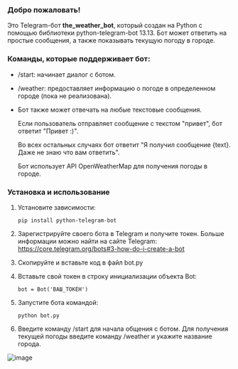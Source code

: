 ### Добро пожаловать!

  Это Telegram-бот **the_weather_bot**, который создан на Python с помощью библиотеки python-telegram-bot 13.13.
Бот может ответить на простые сообщения, а также показывать текущую погоду в городе.

### Команды, которые поддерживает бот:

- /start: начинает диалог с ботом.

- /weather: предоставляет информацию о погоде в определенном городе (пока не реализована).

- Бот также может отвечать на любые текстовые сообщения. 

  Если пользователь отправляет сообщение с текстом "привет", бот ответит "Привет :)".

  Во всех остальных случаях бот ответит "Я получил сообщение {text}. Даже не знаю что вам ответить".

  Бот использует API OpenWeatherMap для получения погоды в городе. 

### Установка и использование
1. Установите зависимости:

   ```pip install python-telegram-bot```

2. Зарегистрируйте своего бота в Telegram и получите токен. Больше информации можно найти на сайте Telegram: https://core.telegram.org/bots#3-how-do-i-create-a-bot

3. Скопируйте и вставьте код в файл bot.py

4. Вставьте свой токен в строку инициализации объекта Bot:

   ```bot = Bot('ВАШ_ТОКЕН')```
   
5. Запустите бота командой:
  
   ```python bot.py```
   
6. Введите команду /start для начала общения с ботом. 
   Для получения текущей погоды введите команду /weather и укажите название города.
   
   
   

![image](https://user-images.githubusercontent.com/108083300/230403850-5765a6bd-a351-47fd-8324-d95052ae7f12.png)


